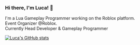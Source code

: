 ### Hi there, I'm Luca! 👋

I'm a Lua Gameplay Programmer working on the Roblox platform.<br>
Event Organizer @Roblox.<br>
Currently Head Developer & Gameplay Programmer

[![Luca's GitHub stats](https://github-readme-stats.vercel.app/api?username=luca-paolo)](https://github.com/anuraghazra/github-readme-stats)
